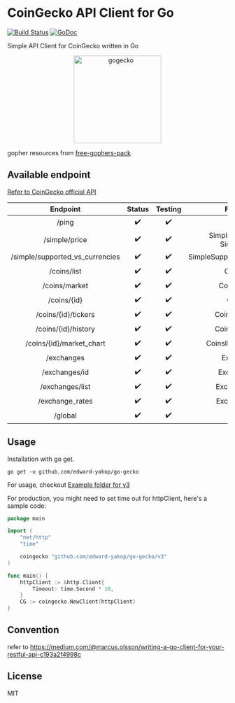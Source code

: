 # CoinGecko API Client for Go

[![Build Status](https://github.com/edward-yakop/go-gecko/actions/workflows/go.yml/badge.svg)](https://github.com/edward-yakop/go-gecko/actions/workflows/go.yml) [![GoDoc](https://godoc.org/github.com/edward-yakop/go-gecko?status.svg)](https://godoc.org/github.com/edward-yakop/go-gecko)

Simple API Client for CoinGecko written in Go

<p align="center">
    <img src="gogecko.png" alt="gogecko" height="200" />
</p>

gopher resources from [free-gophers-pack](https://github.com/MariaLetta/free-gophers-pack)

## Available endpoint

[Refer to CoinGecko official API](https://www.coingecko.com/api)

|            Endpoint             |       Status       |      Testing       |            Function            |
|:-------------------------------:|:------------------:|:------------------:|:------------------------------:|
|              /ping              | :heavy_check_mark: | :heavy_check_mark: |              Ping              |
|          /simple/price          | :heavy_check_mark: | :heavy_check_mark: | SimpleSinglePrice, SimplePrice |
| /simple/supported_vs_currencies | :heavy_check_mark: | :heavy_check_mark: |  SimpleSupportedVSCurrencies   |
|           /coins/list           | :heavy_check_mark: | :heavy_check_mark: |           CoinsList            |
|          /coins/market          | :heavy_check_mark: | :heavy_check_mark: |          CoinsMarket           |
|           /coins/{id}           | :heavy_check_mark: | :heavy_check_mark: |            CoinsID             |
|       /coins/{id}/tickers       | :heavy_check_mark: | :heavy_check_mark: |         CoinsIDTickers         |
|       /coins/{id}/history       | :heavy_check_mark: | :heavy_check_mark: |         CoinsIDHistory         |
|    /coins/{id}/market_chart     | :heavy_check_mark: | :heavy_check_mark: |       CoinsIDMarketChart       |
|           /exchanges            | :heavy_check_mark: | :heavy_check_mark: |           Exchanges            |
|          /exchanges/id          | :heavy_check_mark: | :heavy_check_mark: |          ExchangesID           |
|         /exchanges/list         | :heavy_check_mark: | :heavy_check_mark: |         ExchangesList          |
|         /exchange_rates         | :heavy_check_mark: | :heavy_check_mark: |          ExchangeRate          |
|             /global             | :heavy_check_mark: | :heavy_check_mark: |             Global             |

## Usage

Installation with go get.

```
go get -u github.com/edward-yakop/go-gecko
```

For usage, checkout [Example folder for v3](/_example/v3)

For production, you might need to set time out for httpClient, here's a sample code:

```go
package main

import (
	"net/http"
	"time"

	coingecko "github.com/edward-yakop/go-gecko/v3"
)

func main() {
	httpClient := &http.Client{
		Timeout: time.Second * 10,
	}
	CG := coingecko.NewClient(httpClient)
}
```

## Convention

refer to https://medium.com/@marcus.olsson/writing-a-go-client-for-your-restful-api-c193a2f4998c

## License

MIT
